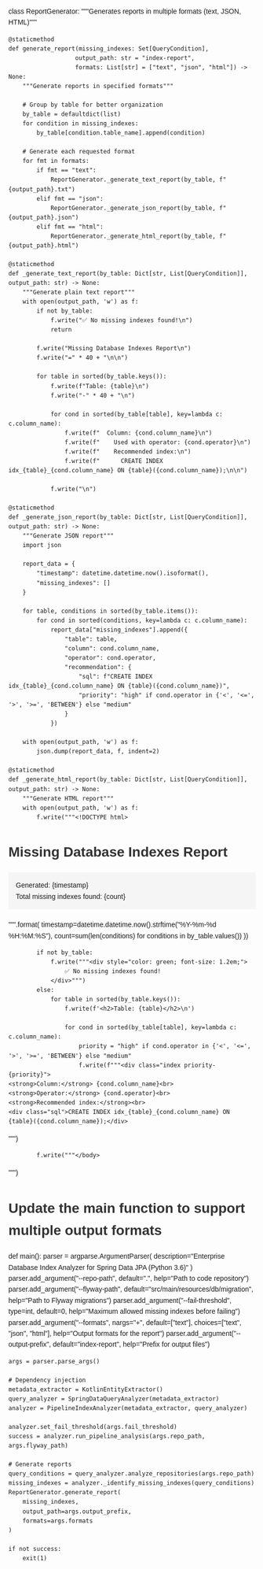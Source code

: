 class ReportGenerator:
    """Generates reports in multiple formats (text, JSON, HTML)"""
    
    @staticmethod
    def generate_report(missing_indexes: Set[QueryCondition], 
                       output_path: str = "index-report",
                       formats: List[str] = ["text", "json", "html"]) -> None:
        """Generate reports in specified formats"""
        
        # Group by table for better organization
        by_table = defaultdict(list)
        for condition in missing_indexes:
            by_table[condition.table_name].append(condition)
        
        # Generate each requested format
        for fmt in formats:
            if fmt == "text":
                ReportGenerator._generate_text_report(by_table, f"{output_path}.txt")
            elif fmt == "json":
                ReportGenerator._generate_json_report(by_table, f"{output_path}.json")
            elif fmt == "html":
                ReportGenerator._generate_html_report(by_table, f"{output_path}.html")

    @staticmethod
    def _generate_text_report(by_table: Dict[str, List[QueryCondition]], output_path: str) -> None:
        """Generate plain text report"""
        with open(output_path, 'w') as f:
            if not by_table:
                f.write("✅ No missing indexes found!\n")
                return
            
            f.write("Missing Database Indexes Report\n")
            f.write("=" * 40 + "\n\n")
            
            for table in sorted(by_table.keys()):
                f.write(f"Table: {table}\n")
                f.write("-" * 40 + "\n")
                
                for cond in sorted(by_table[table], key=lambda c: c.column_name):
                    f.write(f"  Column: {cond.column_name}\n")
                    f.write(f"    Used with operator: {cond.operator}\n")
                    f.write(f"    Recommended index:\n")
                    f.write(f"      CREATE INDEX idx_{table}_{cond.column_name} ON {table}({cond.column_name});\n\n")
                
                f.write("\n")

    @staticmethod
    def _generate_json_report(by_table: Dict[str, List[QueryCondition]], output_path: str) -> None:
        """Generate JSON report"""
        import json
        
        report_data = {
            "timestamp": datetime.datetime.now().isoformat(),
            "missing_indexes": []
        }
        
        for table, conditions in sorted(by_table.items()):
            for cond in sorted(conditions, key=lambda c: c.column_name):
                report_data["missing_indexes"].append({
                    "table": table,
                    "column": cond.column_name,
                    "operator": cond.operator,
                    "recommendation": {
                        "sql": f"CREATE INDEX idx_{table}_{cond.column_name} ON {table}({cond.column_name})",
                        "priority": "high" if cond.operator in {'<', '<=', '>', '>=', 'BETWEEN'} else "medium"
                    }
                })
        
        with open(output_path, 'w') as f:
            json.dump(report_data, f, indent=2)

    @staticmethod
    def _generate_html_report(by_table: Dict[str, List[QueryCondition]], output_path: str) -> None:
        """Generate HTML report"""
        with open(output_path, 'w') as f:
            f.write("""<!DOCTYPE html>
<html lang="en">
<head>
    <meta charset="UTF-8">
    <title>Missing Indexes Report</title>
    <style>
        body { font-family: Arial, sans-serif; line-height: 1.6; margin: 20px; }
        h1 { color: #333; }
        h2 { color: #444; margin-top: 30px; border-bottom: 1px solid #eee; padding-bottom: 5px; }
        .index { background: #f9f9f9; padding: 10px; margin: 10px 0; border-left: 4px solid #ccc; }
        .sql { font-family: monospace; background: #f0f0f0; padding: 5px; display: inline-block; }
        .priority-high { border-left-color: #e74c3c; }
        .priority-medium { border-left-color: #f39c12; }
        .summary { background: #f5f5f5; padding: 15px; margin-bottom: 20px; }
    </style>
</head>
<body>
    <h1>Missing Database Indexes Report</h1>
    <div class="summary">
        Generated: {timestamp}<br>
        Total missing indexes found: {count}
    </div>
""".format(
    timestamp=datetime.datetime.now().strftime("%Y-%m-%d %H:%M:%S"),
    count=sum(len(conditions) for conditions in by_table.values())
))

            if not by_table:
                f.write("""<div style="color: green; font-size: 1.2em;">
                    ✅ No missing indexes found!
                </div>""")
            else:
                for table in sorted(by_table.keys()):
                    f.write(f'<h2>Table: {table}</h2>\n')
                    
                    for cond in sorted(by_table[table], key=lambda c: c.column_name):
                        priority = "high" if cond.operator in {'<', '<=', '>', '>=', 'BETWEEN'} else "medium"
                        f.write(f"""<div class="index priority-{priority}">
    <strong>Column:</strong> {cond.column_name}<br>
    <strong>Operator:</strong> {cond.operator}<br>
    <strong>Recommended index:</strong><br>
    <div class="sql">CREATE INDEX idx_{table}_{cond.column_name} ON {table}({cond.column_name});</div>
</div>
""")

            f.write("""</body>
</html>""")

# Update the main function to support multiple output formats
def main():
    parser = argparse.ArgumentParser(
        description="Enterprise Database Index Analyzer for Spring Data JPA (Python 3.6)"
    )
    parser.add_argument("--repo-path", default=".",
                       help="Path to code repository")
    parser.add_argument("--flyway-path", default="src/main/resources/db/migration",
                       help="Path to Flyway migrations")
    parser.add_argument("--fail-threshold", type=int, default=0,
                       help="Maximum allowed missing indexes before failing")
    parser.add_argument("--formats", nargs="+", default=["text"],
                       choices=["text", "json", "html"],
                       help="Output formats for the report")
    parser.add_argument("--output-prefix", default="index-report",
                       help="Prefix for output files")
    
    args = parser.parse_args()

    # Dependency injection
    metadata_extractor = KotlinEntityExtractor()
    query_analyzer = SpringDataQueryAnalyzer(metadata_extractor)
    analyzer = PipelineIndexAnalyzer(metadata_extractor, query_analyzer)
    
    analyzer.set_fail_threshold(args.fail_threshold)
    success = analyzer.run_pipeline_analysis(args.repo_path, args.flyway_path)
    
    # Generate reports
    query_conditions = query_analyzer.analyze_repositories(args.repo_path)
    missing_indexes = analyzer._identify_missing_indexes(query_conditions)
    ReportGenerator.generate_report(
        missing_indexes,
        output_path=args.output_prefix,
        formats=args.formats
    )
    
    if not success:
        exit(1)
